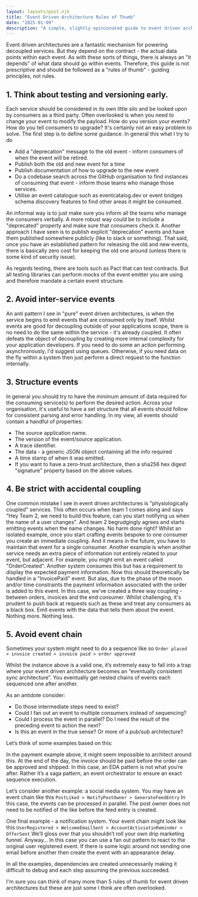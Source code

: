 ```yaml
---
layout: layouts/post.njk
title: "Event Driven Architecture Rules of Thumb"
date: "2025-01-09"
description: "A simple, slightly opinionated guide to event driven architectures"
---
```


Event driven architectures are a fantastic mechanism for powering decoupled services. But they depend on the contract - the actual data points within each event.
As with these sorts of things, there is always an "it depends" of what data should go within events. Therefore, this guide is not prescriptive and should be followed as a "rules of thumb" - guiding principles, not rules.

## 1. Think about testing and versioning early.
Each service should be considered in its own little silo and be looked upon by consumers as a third party. Often overlooked is when you need to change your event to modify the payload. How do you version your events? How do you tell consumers to upgrade?
It's certainly not an easy problem to solve. The first step is to define some guidance. In general this what I try to do
* Add a "deprecation" message to the old event - inform consumers of when the event will be retired.
* Publish both the old and new event for a time
* Publish documentation of how to upgrade to the new event
* Do a codebase search across the GitHub organisation to find instances of consuming that event - inform those teams who manage those services.
* Utilise an event catalogue such as eventcatalog.dev or event bridges schema discovery features to find other areas it might be consumed.

An informal way is to just make sure you inform all the teams who manage the consumers verbally. A more robust way could be to include a "deprecated" property and make sure that consumers check it. Another approach I have seen is to publish explicit "deprecation" events and have them published somewhere publicly (like to slack or something).
That said, once you have an established pattern for releasing the old and new events, there is basically zero cost for keeping the old one around (unless there is some kind of security issue).

As regards testing, there are tools such as Pact that can test contracts. But all testing libraries can perform mocks of the event emitter you are using and therefore mandate a certain event structure.

## 2. Avoid inter-service events
An anti pattern I see in "pure" event driven architectures, is when the service begins to emit events that are consumed only by itself. Whilst events are good for decoupling outside of your applications scope, there is no need to do the same within the service - it's already coupled. It often defeats the object of decoupling by creating more internal complexity for your application developers.
If you need to do some an action performing asynchronously, I'd suggest using queues. Otherwise, if you need data on the fly within a system then just perform a direct request to the function internally.

## 3. Structure events
In general you should try to have the minimum amount of data required for the consuming service(s) to perform the desired action. Across your organisation, it's useful to have a set structure that all events should follow for consistent parsing and error handling.
In my view, all events should contain a handful of properties:
* The source application name.
* The version of the event/source application.
* A trace identifier.
* The data - a generic JSON object containing all the info required
* A time stamp of when it was emitted.
* If you want to have a zero-trust architecture, then a sha256 hex digest "signature" property based on the above values.

## 4. Be strict with accidental coupling
One common mistake I see in event driven architectures is "physiologically coupled" services. This often occurs when team 1 comes along and says "Hey Team 2, we need to build this feature, can you start notifying us when the name of a user changes". And team 2 begrudgingly agrees and starts emitting events when the name changes. No harm done right? Whilst an isolated example, once you start crafting events bespoke to one consumer you create an immediate coupling. And it means in the future, you have to maintain that event for a single consumer.
Another example is when another service needs an extra piece of information not entirely related to your event, but adjacent. For example, you might emit an event called "OrderCreated". Another system consumes this but has a requirement to display the expected payment information. Now this should theoretically be handled in a "InvoicePaid" event. But alas, due to the phase of the moon and/or time constraints the payment information associated with the order is added to this event. In this case, we've created a three way coupling - between orders, invoices and the end consumer. Whilst challenging, it's prudent to push back at requests such as these and treat any consumers as a black box. Emit events with the data that tells them about the event. Nothing more. Nothing less.


## 5. Avoid event chain
Sometimes your system might need to do a sequence like so
`Order placed > invoice created > invoice paid > order approved`

Whilst the instance above is a valid one, it’s extremely easy to fall into a trap where your event driven architecture becomes an “eventually consistent sync architecture”.
You eventually get nested chains of events each sequenced one after another.

As an antidote consider:
* Do those intermediate steps need to exist?
* Could I fan out an event to multiple consumers instead of sequencing?
* Could I process the event in parallel? Do I need the result of the preceding event to action the next?
* Is this an event in the true sense? Or more of a pub/sub architecture?

Let’s think of some examples based on this:

In the payment example above, it might seem impossible to architect around this. At the end of the day, the invoice should be paid before the order can be approved and shipped.
In this case, an EDA pattern is not what you’re after. Rather it’s a saga pattern, an event orchestrator to ensure an exact sequence execution.

Let’s consider another example: a social media system. You may have an event chain like this
`PostLiked > NotifyPostOwner > GenerateFeedEntry`
In this case, the events can be processed in parallel. The post owner does not need to be notified of the like before the feed entry is created.

One final example - a notification system.
Your event chain might look like this `UserRegistered > WelcomeEmailSent > AccountActiviatinReminder > OfferSent`
We’ll gloss over that you shouldn’t roll your own drip marketing funnel. Anyway…
In this case you can use a fan out pattern to react to the original user registered event. If there is some logic around not sending one email before another then create the event with an appearance delay.

In all the examples, dependencies are created unnecessarily making it difficult to debug and each step assuming the previous succeeded.

I'm sure you can think of many more than 5 rules of thumb for event driven architectures but these are just some I think are often overlooked.
